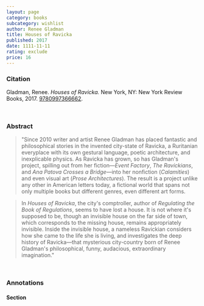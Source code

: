 ```yaml
---
layout: page
category: books
subcategory: wishlist
author: Renee Gladman
title: Houses of Ravicka
published: 2017
date: 1111-11-11
rating: exclude
price: 16
---
```


### Citation

Gladman, Renee. *Houses of Ravicka.* New York, NY: New York Review Books, 2017. [9780997366662](https://www.nyrb.com/collections/dorothy-a-publishing-project/products/houses-of-ravicka?variant=41400852152488).

<br>

### Abstract

> "Since 2010 writer and artist Renee Gladman has placed fantastic and philosophical stories in the invented city-state of Ravicka, a Ruritanian everyplace with its own gestural language, poetic architecture, and inexplicable physics. As Ravicka has grown, so has Gladman's project, spilling out from her fiction—*Event Factory*, *The Ravickians*, and *Ana Patova Crosses a Bridge*—into her nonfiction (*Calamities*) and even visual art (*Prose Architectures*). The result is a project unlike any other in American letters today, a fictional world that spans not only multiple books but different genres, even different art forms.

> In *Houses of Ravicka*, the city's comptroller, author of *Regulating the Book of Regulations*, seems to have lost a house. It is not where it's supposed to be, though an invisible house on the far side of town, which corresponds to the missing house, remains appropriately invisible. Inside the invisible house, a nameless Ravickian considers how she came to the life she is living, and investigates the deep history of Ravicka—that mysterious city-country born of Renee Gladman's philosophical, funny, audacious, extraordinary imagination."

<br>

### Annotations

#### Section

<br>
